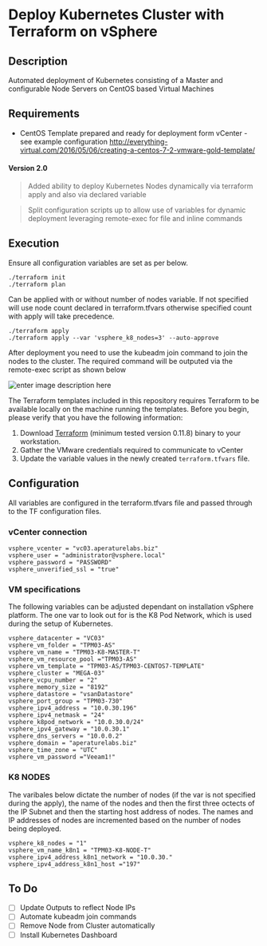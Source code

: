 # Deploy Kubernetes Cluster with Terraform on vSphere 

## Description
Automated deployment of Kubernetes consisting of a Master and configurable Node Servers on CentOS based Virtual Machines

## Requirements
 - CentOS Template prepared and ready for deployment form vCenter - see example configuration http://everything-virtual.com/2016/05/06/creating-a-centos-7-2-vmware-gold-template/

#### Version 2.0
> Added ability to deploy Kubernetes Nodes dynamically via terraform apply and also via declared variable

> Split configuration scripts up to allow use of variables for dynamic deployment leveraging remote-exec for file and inline commands

## Execution

Ensure all configuration variables are set as per below.

    ./terraform init
    ./terraform plan
 
Can be applied with or without number of nodes variable. If not specified will use node count declared in terraform.tfvars otherwise specified count with apply will take precedence.
 
    ./terraform apply
    ./terraform apply --var 'vsphere_k8_nodes=3' --auto-approve
    
After deployment you need to use the kubeadm join command to join the nodes to the cluster. The required command will be outputed via the remote-exec script as shown below

![enter image description here](https://snipboard.io/L9Zqpa.jpg)

The Terraform templates included in this repository requires Terraform to be available locally on the machine running the templates.  Before you begin, please verify that you have the following information:

1. Download [Terraform](https://www.terraform.io/downloads.html) (minimum tested version 0.11.8) binary to your workstation.
2. Gather the VMware credentials required to communicate to vCenter
3. Update the variable values in the newly created `terraform.tfvars` file.


## Configuration
All variables are configured in the terraform.tfvars file and passed through to the TF configuration files.


### vCenter connection

    vsphere_vcenter = "vc03.aperaturelabs.biz"
    vsphere_user = "administrator@vsphere.local"
    vsphere_password = "PASSWORD"
    vsphere_unverified_ssl = "true"

### VM specifications

The following variables can be adjusted dependant on installation vSphere platform. The one var to look out for is the K8 Pod Network, which is used during the setup of Kubernetes.

    vsphere_datacenter = "VC03"
    vsphere_vm_folder = "TPM03-AS"
    vsphere_vm_name = "TPM03-K8-MASTER-T"
    vsphere_vm_resource_pool ="TPM03-AS"
    vsphere_vm_template = "TPM03-AS/TPM03-CENTOS7-TEMPLATE"
    vsphere_cluster = "MEGA-03"
    vsphere_vcpu_number = "2"
    vsphere_memory_size = "8192"
    vsphere_datastore = "vsanDatastore"
    vsphere_port_group = "TPM03-730"
    vsphere_ipv4_address = "10.0.30.196"
    vsphere_ipv4_netmask = "24"
    vsphere_k8pod_network = "10.0.30.0/24"
    vsphere_ipv4_gateway = "10.0.30.1"
    vsphere_dns_servers = "10.0.0.2"
    vsphere_domain = "aperaturelabs.biz"
    vsphere_time_zone = "UTC"
    vsphere_vm_password ="Veeam1!"

### K8 NODES

The varibales below dictate the number of nodes (if the var is not specified during the apply), the name of the nodes and then the first three octects of the IP Subnet and then the starting host address of nodes. The names and IP addresses of nodes are incremented based on the number of nodes being deployed.

    vsphere_k8_nodes = "1"
    vsphere_vm_name_k8n1 = "TPM03-K8-NODE-T"
    vsphere_ipv4_address_k8n1_network = "10.0.30."
    vsphere_ipv4_address_k8n1_host ="197"

## To Do

 - [ ] Update Outputs to reflect Node IPs
 - [ ] Automate kubeadm join commands
 - [ ] Remove Node from Cluster automatically
 - [ ] Install Kubernetes Dashboard
